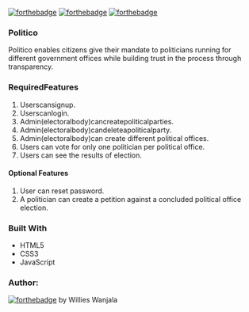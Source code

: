 [![forthebadge](https://forthebadge.com/images/badges/uses-html.svg)](https://forthebadge.com)
[![forthebadge](https://forthebadge.com/images/badges/uses-git.svg)](https://forthebadge.com)
[![forthebadge](https://forthebadge.com/images/badges/uses-css.svg)](https://forthebadge.com)

### Politico

Politico enables citizens give their mandate to politicians running for different government offices
while building trust in the process through transparency.

### RequiredFeatures

1. Userscansignup.
2. Userscanlogin.
3. Admin(electoralbody)cancreatepoliticalparties.
4. Admin(electoralbody)candeleteapoliticalparty.
5. Admin(electoralbody)can create different political offices.
6. Users can vote for only one politician per political office.
7. Users can see the results of election. 

#### Optional Features

1. User can reset password.
2. A politician can create a petition against a concluded political office election.

### Built With

- HTML5
- CSS3
- JavaScript

### Author:
[![forthebadge](https://forthebadge.com/images/badges/built-with-love.svg)](https://forthebadge.com) by Willies Wanjala
